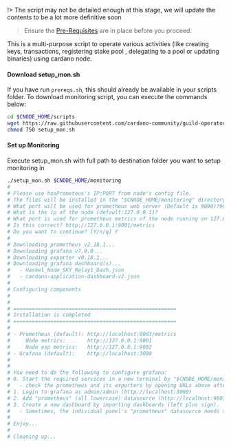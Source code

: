 !> The script may not be detailed enough at this stage, we will update the contents to be a lot more definitive soon
> Ensure the [Pre-Requisites](basics.md#pre-requisites) are in place before you proceed.

This is a multi-purpose script to operate various activities (like creating keys, transactions, registering stake pool , delegating to a pool or updating binaries) using cardano node.

#### Download setup_mon.sh

If you have run `prereqs.sh`, this should already be available in your scripts folder. To download monitoring script, you can execute the commands below:
``` bash
cd $CNODE_HOME/scripts
wget https://raw.githubusercontent.com/cardano-community/guild-operators/master/scripts/cnode-helper-scripts/setup_mon.sh
chmod 750 setup_mon.sh
```

#### Set up Monitoring

Execute setup_mon.sh with full path to destination folder you want to setup monitoring in

``` bash
./setup_mon.sh $CNODE_HOME/monitoring
#
# Please use hasPrometeus's IP:PORT from node's config file.
# The files will be installed in the "$CNODE_HOME/monitoring" directory.
# What port will be used for prometheus web server (Default is 9090)?9003
# What is the ip of the node (default:127.0.0.1)?
# What port is used for prometheus metrics of the node running on 127.0.0.1's (Default is 9001)?
# Is this correct? http://127.0.0.1:9001/metrics
# Do you want to continue? [Y/n/q] Y
# 
# Downloading prometheus v2.18.1...
# Downloading grafana v7.0.0...
# Downloading exporter v0.18.1...
# Downloading grafana dashboard(s)...
#   - Haskel_Node_SKY_Relay1_Dash.json
#   - cardano-application-dashboard-v2.json
# 
# Configuring components
# 
# 
# =====================================================
# Installation is completed
# =====================================================
# 
# - Prometheus (default): http://localhost:9003/metrics
#     Node metrics:       http://127.0.0.1:9001
#     Node exp metrics:   http://127.0.0.1:9002
# - Grafana (default):    http://localhost:3000
# 
# 
# You need to do the following to configure grafana:
# 0. Start the required services in a new terminal by "$CNODE_HOME/monitoring/start_all.sh"
#   - check the prometheus and its exporters by opening URLs above after start.
# 1. Login to grafana as admin/admin (http://localhost:3000)
# 2. Add "prometheus" (all lowercase) datasource (http://localhost:9003)
# 3. Create a new dashboard by importing dashboards (left plus sign).
#   - Sometimes, the individual panel's "prometheus" datasource needs to be refreshed.
# 
# Enjoy...
# 
# Cleaning up...
```

